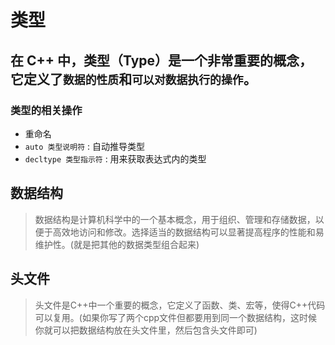 # 类型
## 在 C++ 中，类型（Type）是一个非常重要的概念，它定义了`数据的性质`和`可以对数据执行的操作`。
### 类型的相关操作
* 重命名
* `auto 类型说明符` : 自动推导类型
* `decltype 类型指示符` : 用来获取表达式内的类型
## 数据结构
> 数据结构是计算机科学中的一个基本概念，用于组织、管理和存储数据，以便于高效地访问和修改。选择适当的数据结构可以显著提高程序的性能和易维护性。(就是把其他的数据类型组合起来)
## 头文件
> 头文件是C++中一个重要的概念，它定义了函数、类、宏等，使得C++代码可以复用。(如果你写了两个cpp文件但都要用到同一个数据结构，这时候你就可以把数据结构放在头文件里，然后包含头文件即可)